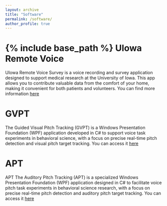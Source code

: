 ```yaml
---
layout: archive
title: "Software"
permalink: /software/
author_profile: true
---
```


{% include base_path %}
UIowa Remote Voice
======
UIowa Remote Voice Survey is a voice recording and survey application designed to support medical research at the University of Iowa. This app allows you to contribute valuable data from the comfort of your home, making it convenient for both patients and volunteers. You can find more information [here](https://dupont.cs.uiowa.edu/software/otolaryngology/remotevoice/remotevoice.html)


GVPT
======
The Guided Visual Pitch Tracking (GVPT) is a Windows Presentation Foundation (WPF) application developed in C# to support voice task experiments in behavioral science, with a focus on precise real-time pitch detection and visual pitch target tracking. You can access it [here](https://dupont.cs.uiowa.edu/software/brain/glvpt/glvpt.html)

APT
======
APT
The Auditory Pitch Tracking (APT) is a specialized Windows Presentation Foundation (WPF) application designed in C# to facilitate voice pitch task experiments in behavioral science research, with a focus on precise real-time pitch detection and auditory pitch target tracking. You can access it [here](https://dupont.cs.uiowa.edu/software/brain/apt/apt.html)